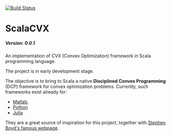 [![Build Status](https://travis-ci.org/lorenzolucido/ScalaCVX.svg?branch=lorenzo-dev)](https://travis-ci.org/lorenzolucido/ScalaCVX)

# ScalaCVX

##### Version: 0.0.1
An implementation of CVX (Convex Optimization) framework in Scala programming language.

The project is in early development stage.

The objective is to bring to Scala a native **Disciplined Convex Programming** (DCP) framework for convex optimization problems.
Currently, such frameworks exist already for:

 - [Matlab](http://cvxr.com),
 - [Python](http://cvxpy.readthedocs.org/en/latest/index.html)
 - [Julia](http://convexjl.readthedocs.org/en/latest/)

They are a great source of inspiration for this project,
together with [Stephen Boyd's famous webpage](http://stanford.edu/~boyd/index.html).

